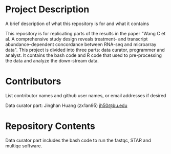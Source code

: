 # Project Description

A brief description of what this repository is for and what it contains

This repository is for replicating parts of the results in the paper "Wang C et al. A comprehensive study design reveals treatment- and transcript abundance–dependent concordance between RNA-seq and microarray data". This project is divided into three parts: data curator, programmer and analyst. It contains the bash code and R code that used to pre-processing the data and analyze the down-stream data.

# Contributors

List contributor names and github user names, or email addresses if desired

Data curator part: Jinghan Huang (zx1an95) jh50@bu.edu

# Repository Contents

Data curator part includes the bash code to run the fastqc, STAR and multiqc software.
